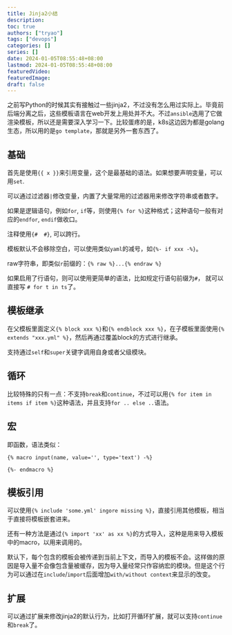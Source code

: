 ```yaml
---
title: Jinja2小结
description:
toc: true
authors: ["tryao"]
tags: ["devops"]
categories: []
series: []
date: 2024-01-05T08:55:48+08:00
lastmod: 2024-01-05T08:55:48+08:00
featuredVideo:
featuredImage:
draft: false
---
```




之前写Python的时候其实有接触过一些jinja2，不过没有怎么用过实际上。毕竟前后端分离之后，这些模板语言在web开发上用处并不大。不过`ansible`选用了它做渲染模板，所以还是需要深入学习一下。比较蛋疼的是，k8s这边因为都是golang生态，所以用的是`go template`，那就是另外一套东西了。

## 基础

首先是使用`{{ x }}`来引用变量，这个是最基础的语法。如果想要声明变量，可以用`set`.

可以通过过滤器`|`修改变量，内置了大量常用的过滤器用来修改字符串或者数字。

如果是逻辑语句，例如`for`, `if`等，则使用`{% for %}`这种格式；这种语句一般有对应的`endfor`, `endif`做收口。

注释使用`{#  #}`, 可以跨行。

模板默认不会移除空白，可以使用类似`yaml`的减号，如`{%- if xxx -%}`。

raw字符串，即类似`r`前缀的：`{% raw %}...{% endraw %}`

如果启用了行语句，则可以使用更简单的语法，比如规定行语句前缀为`#`， 就可以直接写 `# for t in ts`了。

## 模板继承

在父模板里面定义`{% block xxx %}`和`{% endblock xxx %}`，在子模板里面使用`{% extends "xxx.yml" %}`，然后再通过覆盖block的方式进行继承。

支持通过`self`和`super`关键字调用自身或者父级模块。

## 循环

比较特殊的只有一点：不支持`break`和`continue`，不过可以用`{% for item in items if item %}`这种语法，并且支持`for .. else ..`语法。

## 宏

即函数，语法类似：

```jinja2
{% macro input(name, value='', type='text') -%}
	
{%- endmacro %}
```



## 模板引用

可以使用`{% include 'some.yml' ingore missing %}`，直接引用其他模板，相当于直接将模板嵌套进来。

还有一种方法是通过`{% import 'xx' as xx %}`的方式导入，这种是用来导入模板中的macro，以用来调用的。

默认下，每个包含的模板会被传递到当前上下文，而导入的模板不会。这样做的原因是导入量不会像包含量被缓存，因为导入量经常只作容纳宏的模块。但是这个行为可以通过在`include`/`import`后面增加`with/without context`来显示的改变。

## 扩展

可以通过扩展来修改jinja2的默认行为，比如打开循环扩展，就可以支持`continue`和`break`了。